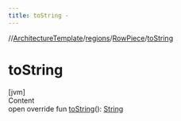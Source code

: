 ```yaml
---
title: toString -
---
```

//[ArchitectureTemplate](../../index.md)/[regions](../index.md)/[RowPiece](index.md)/[toString](to-string.md)



# toString  
[jvm]  
Content  
open override fun [toString](to-string.md)(): [String](https://kotlinlang.org/api/latest/jvm/stdlib/kotlin/-string/index.html)  



